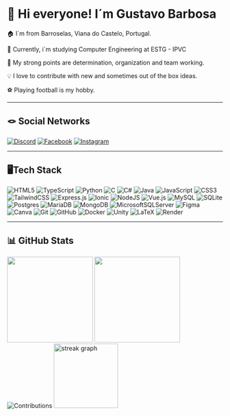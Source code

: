 # 👋 Hi everyone! I´m Gustavo Barbosa

🏠 I´m from Barroselas, Viana do Castelo, Portugal.

🏫 Currently, i´m studying Computer Engineering at ESTG - IPVC

💪 My strong points are determination, organization and team working.

💡 I love to contribute with new and sometimes out of the box ideas.

⚽ Playing football is my hobby.

---

## 🪢 Social Networks

[![Discord](https://img.shields.io/badge/Discord-%237289DA.svg?logo=discord&logoColor=white)](https://discord.gg/gustavofaneca28) [![Facebook](https://img.shields.io/badge/Facebook-%231877F2.svg?logo=Facebook&logoColor=white)](https://www.facebook.com/people/Gustavo-Barbosa/pfbid0DJAkqFtFHTbXua1XiPy9nAgbUT1aWTipfwYpW49GHzpBNnfnmK5rAirQTQa84Zxyl/) [![Instagram](https://img.shields.io/badge/Instagram-%23E4405F.svg?logo=Instagram&logoColor=white)](https://www.instagram.com/gustavo_barbosa_28/) 

---

## 🖥️Tech Stack

![HTML5](https://img.shields.io/badge/html5-%23E34F26.svg?style=flat&logo=html5&logoColor=white) ![TypeScript](https://img.shields.io/badge/typescript-%23007ACC.svg?style=flat&logo=typescript&logoColor=white) ![Python](https://img.shields.io/badge/python-3670A0?style=flat&logo=python&logoColor=ffdd54) ![C](https://img.shields.io/badge/c-%2300599C.svg?style=flat&logo=c&logoColor=white) ![C#](https://img.shields.io/badge/c%23-%23239120.svg?style=flat&logo=csharp&logoColor=white) ![Java](https://img.shields.io/badge/java-%23ED8B00.svg?style=flat&logo=openjdk&logoColor=white) ![JavaScript](https://img.shields.io/badge/javascript-%23323330.svg?style=flat&logo=javascript&logoColor=%23F7DF1E) ![CSS3](https://img.shields.io/badge/css3-%231572B6.svg?style=flat&logo=css3&logoColor=white) ![TailwindCSS](https://img.shields.io/badge/tailwindcss-%2338B2AC.svg?style=flat&logo=tailwind-css&logoColor=white) ![Express.js](https://img.shields.io/badge/express.js-%23404d59.svg?style=flat&logo=express&logoColor=%2361DAFB) ![Ionic](https://img.shields.io/badge/Ionic-%233880FF.svg?style=flat&logo=Ionic&logoColor=white) ![NodeJS](https://img.shields.io/badge/node.js-6DA55F?style=flat&logo=node.js&logoColor=white) ![Vue.js](https://img.shields.io/badge/vue.js-%2335495e.svg?style=flat&logo=vuedotjs&logoColor=%234FC08D) ![MySQL](https://img.shields.io/badge/mysql-4479A1.svg?style=flat&logo=mysql&logoColor=white) ![SQLite](https://img.shields.io/badge/sqlite-%2307405e.svg?style=flat&logo=sqlite&logoColor=white) ![Postgres](https://img.shields.io/badge/postgres-%23316192.svg?style=flat&logo=postgresql&logoColor=white) ![MariaDB](https://img.shields.io/badge/MariaDB-003545?style=flat&logo=mariadb&logoColor=white) ![MongoDB](https://img.shields.io/badge/MongoDB-%234ea94b.svg?style=flat&logo=mongodb&logoColor=white) ![MicrosoftSQLServer](https://img.shields.io/badge/Microsoft%20SQL%20Server-CC2927?style=flat&logo=microsoft%20sql%20server&logoColor=white) ![Figma](https://img.shields.io/badge/figma-%23F24E1E.svg?style=flat&logo=figma&logoColor=white) ![Canva](https://img.shields.io/badge/Canva-%2300C4CC.svg?style=flat&logo=Canva&logoColor=white) ![Git](https://img.shields.io/badge/git-%23F05033.svg?style=flat&logo=git&logoColor=white) ![GitHub](https://img.shields.io/badge/github-%23121011.svg?style=flat&logo=github&logoColor=white) ![Docker](https://img.shields.io/badge/docker-%230db7ed.svg?style=flat&logo=docker&logoColor=white) ![Unity](https://img.shields.io/badge/unity-%23000000.svg?style=flat&logo=unity&logoColor=white) ![LaTeX](https://img.shields.io/badge/latex-%23008080.svg?style=flat&logo=latex&logoColor=white) ![Render](https://img.shields.io/badge/Render-%46E3B7.svg?style=flat&logo=render&logoColor=white) 


---

##  📊 GitHub Stats

<div align = "left">
  <img height = "200em" src="https://github-readme-stats.vercel.app/api/top-langs/?username=gustavobarbosa2&show_icons=true&theme=synthwave&count_private=true&layout=compact"/>
  <img height = "200em" src="https://github-readme-stats.vercel.app/api?username=gustavobarbosa2&show_icons=true&show_icons=true&theme=synthwave&count_private=true" />
</div>

<div>
  <img src="https://github-profile-summary-cards.vercel.app/api/cards/profile-details?username=gustavobarbosa2&theme=synthwave" alt="Contributions" />
  <img src="https://streak-stats.demolab.com?user=gustavobarbosa2&locale=en&mode=daily&theme=synthwave&hide_border=false&border_radius=5" height="150" alt="streak graph"  />
</div>

